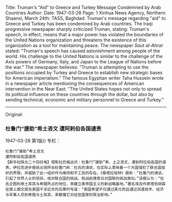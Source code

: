 Title: Truman's "Aid" to Greece and Turkey Message Condemned by Arab Countries
Author:
Date: 1947-03-28
Page: 1
Xinhua News Agency, Northern Shaanxi, March 24th: TASS, Baghdad: Truman's message regarding "aid" to Greece and Turkey has been condemned by Arab countries. The Iraqi progressive newspaper sharply criticized Truman, stating: Truman's speech, in effect, means that a major power has violated the boundaries of the United Nations organization and threatens the existence of this organization as a tool for maintaining peace. The newspaper *Saut al-Ahrar* stated: "Truman's speech has caused astonishment among people of the world. His challenge to the United Nations is similar to the challenge of the Axis powers of Germany, Italy, and Japan to the League of Nations before the war." The newspaper believes: "Truman is attempting to use the positions occupied by Turkey and Greece to establish new strategic bases for American imperialism." The famous Egyptian writer Taha Hussein wrote in a newspaper article mentioning the consequences of American intervention in the Near East: "The United States hopes not only to spread its political influence on these countries through the dollar, but also by sending technical, economic and military personnel to Greece and Turkey."



<hr /> 

Original: 


### 杜鲁门“援助”希土咨文  遭阿剌伯各国谴责

1947-03-28
第1版()
专栏：

    杜鲁门“援助”希土咨文
    遭阿剌伯各国谴责
    【新华社陕北二十四日电】塔斯社巴格达讯：杜鲁门“援助”希、土之咨文，遭到阿拉伯各国的谴责。伊拉克进步报纸尖锐抨击杜鲁门称：杜氏的演说，在实际上意味着一个大国侵犯了联合国组织的界限，并威胁了此一组织作为维持和平工具的存在。《桑塔拉哈林》报称：“杜鲁门的演说，引起了世界人士的惊异。他对联合国的挑战、和战前德意日对国联的挑战类似。”该报认为：“杜氏企图利用土耳其与希腊所占的地位，来建立美帝国主义的新战略基地。”著名埃及作家塔哈胡森在报上撰文提及美国干涉近东的后果时写道：“美国希望不仅通过美元而且通过派遣技术、经济与军事人员到希腊与土耳其，来散播它对这些国家的政治影响。”
